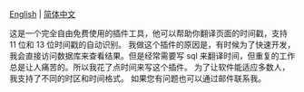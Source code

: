 [English](README.md) | [简体中文](readmecn.md)

这是一个完全自由免费使用的插件工具，他可以帮助你翻译页面的时间戳，支持 11 位和 13 位时间戳的自动识别。
我做这个插件的原因是，有时候为了快速开发，我会直接访问数据库来查看结果。但是经常需要写 sql 来翻译时间，但重复的工作总是让人痛苦的。所以我花了点时间来写这个插件。
为了让软件能适应多数人，我支持了不同的时区和时间格式。
如果您有问题也可以通过邮件联系我。